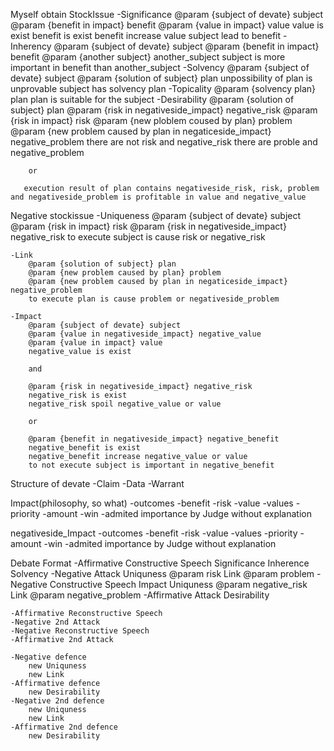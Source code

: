 Myself obtain StockIssue
    -Significance
        @param {subject of devate} subject
        @param {benefit in impact} benefit
        @param {value in impact} value
        value is exist
        benefit is exist
        benefit increase value
        subject lead to benefit
    -Inherency
        @param {subject of devate} subject
        @param {benefit in impact} benefit
        @param {another subject} another_subject
        subject is more important in benefit than another_subject
    -Solvency
        @param {subject of devate} subject
        @param {solution of subject} plan
        unpossibility of plan is unprovable
        subject has solvency plan
    -Topicality
        @param {solvency plan} plan
        plan is suitable for the subject
    -Desirability
        @param {solution of subject} plan
        @param {risk in negativeside_impact} negative_risk
        @param {risk in impact} risk
        @param {new ploblem coused by plan} problem
        @param {new problem caused by plan in negaticeside_impact} negative_problem
        there are not risk and negative_risk
        there are proble and negative_problem
     
        or

       execution result of plan contains negativeside_risk, risk, problem and negativeside_problem is profitable in value and negative_value  

Negative stockissue
    -Uniqueness
        @param {subject of devate} subject
        @param {risk in impact} risk
        @param {risk in negativeside_impact} negative_risk
        to execute subject is cause risk or negative_risk

    -Link
        @param {solution of subject} plan
        @param {new problem caused by plan} problem
        @param {new problem caused by plan in negaticeside_impact} negative_problem
        to execute plan is cause problem or negativeside_problem

    -Impact
        @param {subject of devate} subject
        @param {value in negativeside_impact} negative_value
        @param {value in impact} value
        negative_value is exist

        and

        @param {risk in negativeside_impact} negative_risk
        negative_risk is exist
        negative_risk spoil negative_value or value

        or

        @param {benefit in negativeside_impact} negative_benefit
        negative_benefit is exist
        negative_benefit increase negative_value or value
        to not execute subject is important in negative_benefit


Structure of devate
    -Claim
    -Data
    -Warrant

Impact(philosophy, so what)
    -outcomes
        -benefit
        -risk
    -value
        -values
        -priority
        -amount
    -win
        -admited importance by Judge without explanation

negativeside_Impact
    -outcomes
        -benefit
        -risk
    -value
        -values
        -priority
        -amount
    -win
        -admited importance by Judge without explanation


Debate Format
    -Affirmative Constructive Speech
        Significance
        Inherence
        Solvency
    -Negative Attack
        Uniquness @param risk
        Link @param problem
    -Negative Constructive Speech
        Impact
        Uniquness @param negative_risk
        Link @param negative_problem
    -Affirmative Attack
        Desirability

    -Affirmative Reconstructive Speech
    -Negative 2nd Attack
    -Negative Reconstructive Speech
    -Affirmative 2nd Attack

    -Negative defence
        new Uniquness
        new Link
    -Affirmative defence
        new Desirability
    -Negative 2nd defence
        new Uniquness
        new Link
    -Affirmative 2nd defence
        new Desirability